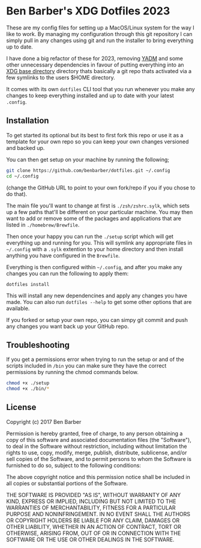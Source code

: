 # Ben Barber's XDG Dotfiles 2023

These are my config files for setting up a MacOS/Linux system for the way I like to work.
By managing my configuration through this git repository I can simply pull in any changes
using git and run the installer to bring everything up to date.

I have done a big refactor of these for 2023, removing [YADM](https://thelocehiliosan.github.io/yadm/) and some other unnecessary dependencies in favour of putting everything into an [XDG base directory](https://wiki.archlinux.org/title/XDG_Base_Directory) directory thats basically a git repo thats activated via a few symlinks to the users $HOME directory.

It comes with its own `dotfiles` CLI tool that you run whenever you make any changes to keep everything installed and up to date with your latest `.config`.

## Installation

To get started its optional but its best to first fork this repo or use it as a template for your own repo so you can keep your own changes versioned and backed up.

You can then get setup on your machine by running the following;

```bash
git clone https://github.com/benbarber/dotfiles.git ~/.config
cd ~/.config
```

(change the GitHub URL to point to your own fork/repo if you if you chose to do that).

The main file you'll want to change at first is `./zsh/zshrc.sylk`, which sets up
a few paths that'll be different on your particular machine. You may then want to add or
remove some of the packages and applications that are listed in `./homebrew/Brewfile`.

Then once your happy you can run the `./setup` script which will get everything up and
running for you. This will symlink any appropriate files in `~/.config` with a `.sylk` extention to your home
directory and then install anything you have configured in the `Brewfile`.

Everything is then configured within `~/.config`, and after you make any changes you can run the following to apply them:

```
dotfiles install
```

This will install any new dependencines and apply any changes you have made. You can also run `dotfiles --help` to get
some other options that are available.

If you forked or setup your own repo, you can simpy git commit and push any changes you want back up your GitHub repo.

## Troubleshooting

If you get a permissions error when trying to run the setup or and of the scripts included
in `/bin` you can make sure they have the correct permissions by running the chmod
commands below.

```bash
chmod +x ./setup
chmod +x ./bin/*
```

## License

Copyright (c) 2017 Ben Barber

Permission is hereby granted, free of charge, to any person obtaining
a copy of this software and associated documentation files (the
"Software"), to deal in the Software without restriction, including
without limitation the rights to use, copy, modify, merge, publish,
distribute, sublicense, and/or sell copies of the Software, and to
permit persons to whom the Software is furnished to do so, subject to
the following conditions:

The above copyright notice and this permission notice shall be
included in all copies or substantial portions of the Software.

THE SOFTWARE IS PROVIDED "AS IS", WITHOUT WARRANTY OF ANY KIND,
EXPRESS OR IMPLIED, INCLUDING BUT NOT LIMITED TO THE WARRANTIES OF
MERCHANTABILITY, FITNESS FOR A PARTICULAR PURPOSE AND
NONINFRINGEMENT. IN NO EVENT SHALL THE AUTHORS OR COPYRIGHT HOLDERS BE
LIABLE FOR ANY CLAIM, DAMAGES OR OTHER LIABILITY, WHETHER IN AN ACTION
OF CONTRACT, TORT OR OTHERWISE, ARISING FROM, OUT OF OR IN CONNECTION
WITH THE SOFTWARE OR THE USE OR OTHER DEALINGS IN THE SOFTWARE.
